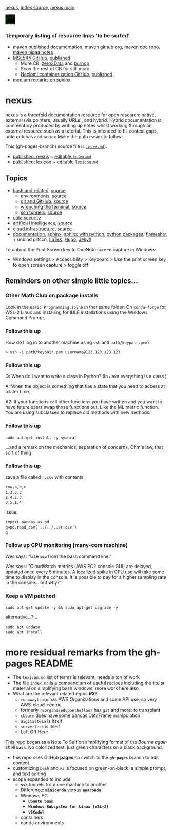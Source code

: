 [nexus](https://robfatland.github.io/nexus), [index source](https://github.com/robfatland/nexus/blob/gh-pages/index.md), 
[nexus main](https://github.com/robfatland/nexus/tree/main)

<img src="assets/img/greenandblack.png"
     alt="green and black icon"
     height="30"
     width="30"
     style="float: center; margin-right: 10px;" />


### Temporary listing of resource links 'to be sorted'


* [maven published documentation](https://cloudmaven.github.io/documentation),
[maven github org](https://github.com/cloudmaven), [maven doc repo](https://github.com/cloudmaven/documentation),
[maven hipaa notes](https://cloudmaven.github.io/documentation/aws_hipaa.html)
* [MSE544 GitHub](https://github.com/cloudbank-project/az-serverless-tutorial/tree/main),
[published](https://cloudbank-project.github.io/az-serverless-tutorial/)
    * More CB: [zero2Data](https://github.com/cloudbank-project/Zero2Data) and [burnop](https://github.com/cloudbank-project/burnop)
    * Scan the rest of CB for still more
    * [Naclomi containerization GitHub](https://github.com/naclomi/containers-tutorial),
[published](https://naclomi.github.io/containers-tutorial/)
* [medium remarks on sphinx](https://kanishkvarshney.medium.com/python-documentation-generating-html-using-sphinx-a0d909f5e963)

# nexus

nexus is a threefold documentation resource for open research: native, external (via pointers, usually URLs), and hybrid. 
Hybrid documentation is commentary produced by writing up notes whilst working through an external resource such as a 
tutorial. This is intended to fill context gaps, note gotchas and so on: Make the path easier to follow.


This (gh-pages-branch) source file is [`index.md`](https://github.com/robfatland/nexus/blob/gh-pages/index.md)).


- [published: nexus](https://robfatland.github.io/nexus) ~ [editable `index.md`](https://github.com/robfatland/nexus/blob/gh-pages/index.md)
- [published: lexicon](https://robfatland.github.io/nexus/lexicon) ~ [editable `lexicon.md`](https://github.com/robfatland/nexus/blob/gh-pages/lexicon.md)


## Topics


* [bash and related](https://robfatland.github.io/nexus/bash/), [source](https://github.com/robfatland/nexus/blob/gh-pages/bash/index.md)
    * [environments](https://robfatland.github.io/nexus/env), [source](https://github.com/robfatland/nexus/blob/gh-pages/env/index.md)
    * [git and GitHub](https://robfatland.github.io/nexus/git), [source](https://github.com/robfatland/nexus/blob/gh-pages/git/index.md)
    * [wrenching the terminal](https://robfatland.github.io/nexus/terminal), [source](https://github.com/robfatland/nexus/blob/gh-pages/bash/terminal.md)
    * [ssh tunnels](https://robfatland.github.io/nexus/bash/tunnels), [source](https://github.com/robfatland/nexus/blob/gh-pages/bash/tunnels.md)
* [data security](https://cloudmaven.github.io/documentation/cc_data_security.html)
* [artificial intelligence](https://robfatland.github.io/nexus/ai/), [source](https://github.com/robfatland/nexus/blob/gh-pages/ai/index.md)
* [cloud infrastructure](https://robfatland.github.io/nexus/cloud/), [source](https://github.com/robfatland/nexus/blob/gh-pages/cloud/index.md)
* [documentation](), [sphinx](),
[sphinx with python](https://kanishkvarshney.medium.com/python-documentation-generating-html-using-sphinx-a0d909f5e963),
[python packages](), [flameshot]() + unbind prtscn, [LaTeX](), [Hugo](), [Jekyll]()


To unbind the Print Screen key to OneNote screen capture in Windows:

* Windows settings > Accessibility > Keyboard > Use the print screen key to open screen capture > toggle off


## Reminders on other simple little topics...

### Other Math Club on package installs

Look in the `Basic Programming.ipynb` in that same folder: On `conda-forge` for WSL-2 Linux 
and installing for IDLE installations using the Windows Command Prompt.


### Follow this up

How do I log in to another machine using `ssh` and `path/keypair.pem`?

```
> ssh -i path/keypair.pem username@123.123.123.123
```

### Follow this up

Q: When do I want to write a class in Python? (In Java everything is a class.)

A: When the object is something that has a state that you need to access at a later time. 

A2: If your functions call other functions you have written and you want to have future users swap those functions out. Like the ML metric function. You are using subclasses to replace old methods with new methods. 

### Follow this up


`sudo apt-get install -y nyancat`


...and a remark on the mechanics, separation of concerns, Ohm's law, that sort of thing


### Follow this up


save a file called `r.csv` with contents

```
row,a,b,c
1,3,3,3
2,4,2,3
3,5,1,4
```

issue:


```
import pandas as pd
q=pd.read_csv('../../../r.csv')
q
```

### Follow up CPU monitoring (many-core machine)


Wes says: "Use **`top`** from the bash command line."


Wes says: "CloudWatch metrics (AWS EC2 console GUI) are delayed, updated once every 5 minutes.
A localized spike in CPU use will take some time to display in the console. It is possible 
to pay for a higher sampling rate in the console... but why?"


### Keep a VM patched

```
sudo apt-get update -y && sudo apt-get upgrade -y
```

alternative...?...

```
sudo apt update
sudo apt install
```

# more residual remarks from the gh-pages README

- The `lexicon.md` list of terms is relevant, needs a ton of work
- The file `index.md` is a compendium of useful recipes including the titular material on simplifying bash windows; more work here also
- What are the relevant related repos ***R3***?
    - `runawaytrain` has AWS Organizations and some API use; so very AWS-cloud-centric 
    - formerly `reorganiseduponthefloor` has `git` and more: to transplant
    - `cbburn` does have some pandas DataFrame manipulation
    - `digitaltwin` is itself
    - `serverless` is itself
    - Left Off Here


[This repo](https://github.com/robfatland/greenandblack/tree/main)
began as a Note To Self on simplifying format of the *Bourne again shell* **`bash`**: 
No colorized text, just green characters on a black background.


- this repo uses GitHub **pages** so switch to the **`gh-pages`** branch to edit content
- customizing `bash` and `vi` is focused on green-on-black, a simple prompt, and text editing
- scope expanded to include
    - **`ssh`** tunnels from one machine to another
    - Difference: **`miniconda`** versus **`anaconda`**
    - Windows PC
        - **`Ubuntu bash`**
        - **`Windows Subsystem for Linux (WSL-2)`**
        - **`VSCode`**?
    - containers
    - conda environments



